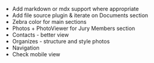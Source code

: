 - Add markdown or mdx support where appropriate
- Add file source plugin & iterate on Documents section
- Zebra color for main sections
- Photos + PhotoViewer for Jury Members section
- Contacts - better view
- Organizes - structure and style photos
- Navigation
- Check mobile view